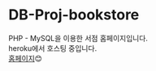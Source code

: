# DB-Proj-bookstore
PHP - MySQL을 이용한 서점 홈페이지입니다.   
heroku에서 호스팅 중입니다.   
[홈페이지](https://db-bookstore-proj.herokuapp.com/)😊   
